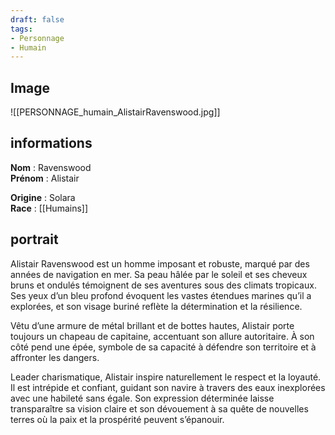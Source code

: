 ```yaml
---
draft: false
tags:
- Personnage
- Humain
---
```


## Image

![[PERSONNAGE_humain_AlistairRavenswood.jpg]]

## informations

**Nom** : Ravenswood  
**Prénom** : Alistair

**Origine** : Solara  
**Race** : [[Humains]]

## portrait

Alistair Ravenswood est un homme imposant et robuste, marqué par des années de navigation en mer. Sa peau hâlée par le soleil et ses cheveux bruns et ondulés témoignent de ses aventures sous des climats tropicaux. Ses yeux d’un bleu profond évoquent les vastes étendues marines qu’il a explorées, et son visage buriné reflète la détermination et la résilience.

Vêtu d’une armure de métal brillant et de bottes hautes, Alistair porte toujours un chapeau de capitaine, accentuant son allure autoritaire. À son côté pend une épée, symbole de sa capacité à défendre son territoire et à affronter les dangers.

Leader charismatique, Alistair inspire naturellement le respect et la loyauté. Il est intrépide et confiant, guidant son navire à travers des eaux inexplorées avec une habileté sans égale. Son expression déterminée laisse transparaître sa vision claire et son dévouement à sa quête de nouvelles terres où la paix et la prospérité peuvent s’épanouir.
